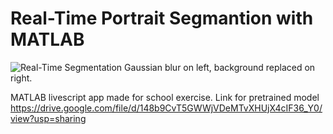 # Real-Time Portrait Segmantion with MATLAB
![Real-Time Segmentation](https://i.imgur.com/wIhXwAi.gif)
Gaussian blur on left, background replaced on right.

MATLAB livescript app made for school exercise.
Link for pretrained model
https://drive.google.com/file/d/148b9CvT5GWWjVDeMTvXHUjX4cIF36_Y0/view?usp=sharing

